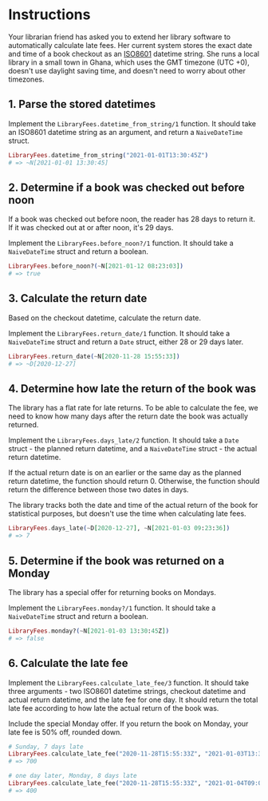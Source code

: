 # Instructions

Your librarian friend has asked you to extend her library software to automatically calculate late fees.
Her current system stores the exact date and time of a book checkout as an [ISO8601](https://en.wikipedia.org/wiki/ISO_8601) datetime string.
She runs a local library in a small town in Ghana, which uses the GMT timezone (UTC +0), doesn't use daylight saving time, and doesn't need to worry about other timezones.

## 1. Parse the stored datetimes

Implement the `LibraryFees.datetime_from_string/1` function. It should take an ISO8601 datetime string as an argument, and return a `NaiveDateTime` struct.

```elixir
LibraryFees.datetime_from_string("2021-01-01T13:30:45Z")
# => ~N[2021-01-01 13:30:45]
```

## 2. Determine if a book was checked out before noon

If a book was checked out before noon, the reader has 28 days to return it. If it was checked out at or after noon, it's 29 days.

Implement the `LibraryFees.before_noon?/1` function. It should take a `NaiveDateTime` struct and return a boolean.

```elixir
LibraryFees.before_noon?(~N[2021-01-12 08:23:03])
# => true
```

## 3. Calculate the return date

Based on the checkout datetime, calculate the return date.

Implement the `LibraryFees.return_date/1` function. It should take a `NaiveDateTime` struct and return a `Date` struct, either 28 or 29 days later.

```elixir
LibraryFees.return_date(~N[2020-11-28 15:55:33])
# => ~D[2020-12-27]
```

## 4. Determine how late the return of the book was

The library has a flat rate for late returns. To be able to calculate the fee, we need to know how many days after the return date the book was actually returned.

Implement the `LibraryFees.days_late/2` function. It should take a `Date` struct - the planned return datetime, and a `NaiveDateTime` struct - the actual return datetime.

If the actual return date is on an earlier or the same day as the planned return datetime, the function should return 0. Otherwise, the function should return the difference between those two dates in days.

The library tracks both the date and time of the actual return of the book for statistical purposes, but doesn't use the time when calculating late fees.

```elixir
LibraryFees.days_late(~D[2020-12-27], ~N[2021-01-03 09:23:36])
# => 7
```

## 5. Determine if the book was returned on a Monday

The library has a special offer for returning books on Mondays.

Implement the `LibraryFees.monday?/1` function. It should take a `NaiveDateTime` struct and return a boolean.

```elixir
LibraryFees.monday?(~N[2021-01-03 13:30:45Z])
# => false
```

## 6. Calculate the late fee

Implement the `LibraryFees.calculate_late_fee/3` function. It should take three arguments - two ISO8601 datetime strings, checkout datetime and actual return datetime, and the late fee for one day. It should return the total late fee according to how late the actual return of the book was.

Include the special Monday offer. If you return the book on Monday, your late fee is 50% off, rounded down.

```elixir
# Sunday, 7 days late
LibraryFees.calculate_late_fee("2020-11-28T15:55:33Z", "2021-01-03T13:30:45Z", 100)
# => 700

# one day later, Monday, 8 days late
LibraryFees.calculate_late_fee("2020-11-28T15:55:33Z", "2021-01-04T09:02:11Z", 100)
# => 400
```
